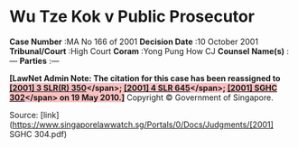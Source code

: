 # Wu Tze Kok v Public Prosecutor 



**Case Number** :MA No 166 of 2001 **Decision Date** :10 October 2001 **Tribunal/Court** :High Court **Coram** :Yong Pung How CJ **Counsel Name(s)** :— **Parties** :— 

**[LawNet Admin Note: The citation for this case has been reassigned to <span style="background-color: #FAC0C0" class="citation">[[2001] 3 SLR(R) 350]("https://www.open.gov.sg")</span>; <span style="background-color: #FAC0C0" class="citation">[[2001] 4 SLR 645]("https://www.open.gov.sg")</span>; <span style="background-color: #FAC0C0" class="citation">[[2001] SGHC 302]("https://www.open.gov.sg")</span> on 19 May 2010.]** Copyright © Government of Singapore. 


Source: [link](https://www.singaporelawwatch.sg/Portals/0/Docs/Judgments/[2001] SGHC 304.pdf)
